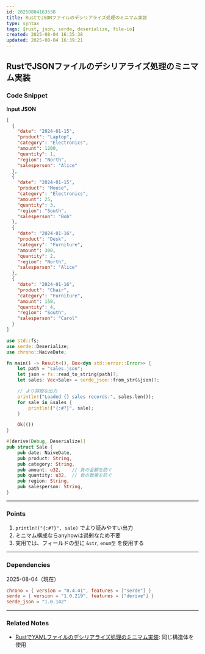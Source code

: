 ```yaml
---
id: 20250804163538
title: RustでJSONファイルのデシリアライズ処理のミニマム実装
type: syntax
tags: [rust, json, serde, deserialize, file-io]
created: 2025-08-04 16:35:38
updated: 2025-08-04 16:39:21
---
```


## RustでJSONファイルのデシリアライズ処理のミニマム実装

### Code Snippet

**Input JSON**

```json
[
  {
    "date": "2024-01-15",
    "product": "Laptop",
    "category": "Electronics",
    "amount": 1200,
    "quantity": 1,
    "region": "North",
    "salesperson": "Alice"
  },
  {
    "date": "2024-01-15",
    "product": "Mouse",
    "category": "Electronics",
    "amount": 25,
    "quantity": 3,
    "region": "South",
    "salesperson": "Bob"
  },
  {
    "date": "2024-01-16",
    "product": "Desk",
    "category": "Furniture",
    "amount": 300,
    "quantity": 2,
    "region": "North",
    "salesperson": "Alice"
  },
  {
    "date": "2024-01-16",
    "product": "Chair",
    "category": "Furniture",
    "amount": 150,
    "quantity": 4,
    "region": "South",
    "salesperson": "Carol"
  }
]
```

```rust
use std::fs;
use serde::Deserialize;
use chrono::NaiveDate;

fn main() -> Result<(), Box<dyn std::error::Error>> {
    let path = "sales.json";
    let json = fs::read_to_string(path)?;
    let sales: Vec<Sale> = serde_json::from_str(&json)?;

    // より詳細な出力
    println!("Loaded {} sales records:", sales.len());
    for sale in &sales {
        println!("{:#?}", sale);
    }

    Ok(())
}

#[derive(Debug, Deserialize)]
pub struct Sale {
    pub date: NaiveDate,
    pub product: String,
    pub category: String,
    pub amount: u32,    // 負の金額を防ぐ
    pub quantity: u32,  // 負の数量を防ぐ
    pub region: String,
    pub salesperson: String,
}
```

---

### Points

1. `println!("{:#?}", sale)` でより読みやすい出力
2. ミニマム構成ならanyhowは過剰なため不要
3. 実用では、フィールドの型に `&str`, `enum型` を使用する

---

### Dependencies

2025-08-04（現在）

```toml
chrono = { version = "0.4.41", features = ["serde"] }
serde = { version = "1.0.219", features = ["derive"] }
serde_json = "1.0.142"
```

---

### Related Notes

- [RustでYAMLファイルのデシリアライズ処理のミニマム実装](./20250804171533.md): 同じ構造体を使用
